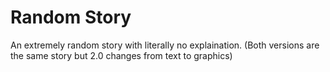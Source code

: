 # Random Story
An extremely random story with literally no explaination.
(Both versions are the same story but 2.0 changes from text to graphics)
